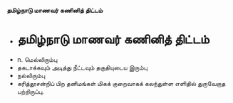 **தமிழ்நாடு மாணவர் கணினித் திட்டம்**
- # தமிழ்நாடு மாணவர் கணினித் திட்டம்
- n. மெல்லிரும்பு
- தகடாக்கவும் அடித்து நீட்டவும் தகுதியுடைய இரும்பு
-  நல்லிரும்பு
- கரித்தூசன்றிப் பிற தனிமங்கள் மிகக் குறைவாகக் கலந்துள்ள எளிதில் துருவேறாத பற்றிருப்பு.

